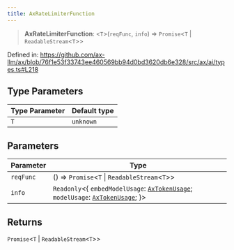 ```yaml
---
title: AxRateLimiterFunction
---
```


> **AxRateLimiterFunction**: \<`T`\>(`reqFunc`, `info`) => `Promise`\<`T` \| `ReadableStream`\<`T`\>\>

Defined in: https://github.com/ax-llm/ax/blob/76f1e53f33743ee460569bb94d0bd3620db6e328/src/ax/ai/types.ts#L218

## Type Parameters

| Type Parameter | Default type |
| ------ | ------ |
| `T` | `unknown` |

## Parameters

| Parameter | Type |
| ------ | ------ |
| `reqFunc` | () => `Promise`\<`T` \| `ReadableStream`\<`T`\>\> |
| `info` | `Readonly`\<\{ `embedModelUsage`: [`AxTokenUsage`](/api/#03-apidocs/typealiasaxtokenusage); `modelUsage`: [`AxTokenUsage`](/api/#03-apidocs/typealiasaxtokenusage); \}\> |

## Returns

`Promise`\<`T` \| `ReadableStream`\<`T`\>\>
